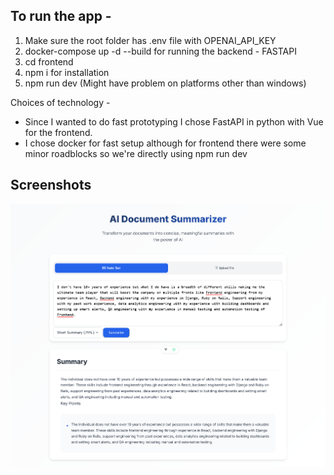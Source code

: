 ## To run the app -

1. Make sure the root folder has .env file with OPENAI_API_KEY
2. docker-compose up -d --build for running the backend - FASTAPI
3. cd frontend
4. npm i for installation
5. npm run dev (Might have problem on platforms other than windows)

Choices of technology -
- Since I wanted to do fast prototyping I chose FastAPI in python with Vue for the frontend.
- I chose docker for fast setup although for frontend there were some minor roadblocks so we're directly using npm run dev

## Screenshots

!["Summarizer Screenshot"](https://github.com/Abhis33/AI-Document-Summarizer/blob/main/screenshots/Screenshot%202025-03-09%20at%2010-01-16%20AI%20Document%20Summarizer.png?raw=true)
